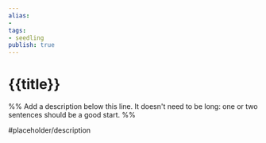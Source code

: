 ```yaml
---
alias: 
- 
tags:
- seedling
publish: true
---
```


# {{title}}

%% Add a description below this line. It doesn't need to be long: one or two sentences should be a good start. %%

#placeholder/description 
